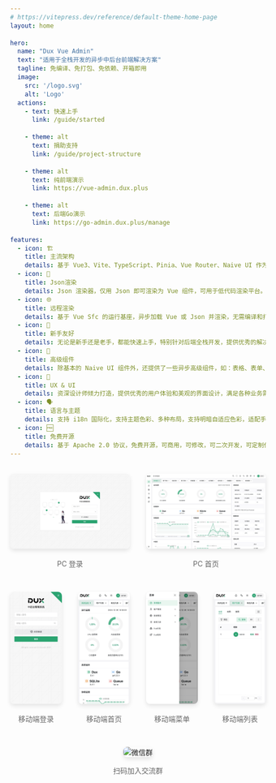 ```yaml
---
# https://vitepress.dev/reference/default-theme-home-page
layout: home

hero:
  name: "Dux Vue Admin"
  text: "适用于全栈开发的异步中后台前端解决方案"
  tagline: 免编译、免打包、免依赖、开箱即用
  image:
    src: '/logo.svg'
    alt: 'Logo'
  actions:
    - text: 快速上手
      link: /guide/started

    - theme: alt
      text: 捐助支持
      link: /guide/project-structure

    - theme: alt
      text: 纯前端演示
      link: https://vue-admin.dux.plus

    - theme: alt
      text: 后端Go演示
      link: https://go-admin.dux.plus/manage

features:
  - icon: 🏗️
    title: 主流架构
    details: 基于 Vue3、Vite、TypeScript、Pinia、Vue Router、Naive UI 作为基础架构。
  - icon: 📄
    title: Json渲染
    details: Json 渲染器，仅用 Json 即可渲染为 Vue 组件，可用于低代码渲染平台。
  - icon: 🌐
    title: 远程渲染
    details: 基于 Vue Sfc 的运行基座，异步加载 Vue 或 Json 并渲染，无需编译和打包。
  - icon: 👶
    title: 新手友好
    details: 无论是新手还是老手，都能快速上手，特别针对后端全栈开发，提供优秀的解决方案。
  - icon: 💼
    title: 高级组件
    details: 除基本的 Naive UI 组件外，还提供了一些异步高级组件，如：表格、表单、选择、级联、动态输入等。
  - icon: 🎨
    title: UX & UI
    details: 资深设计师倾力打造，提供优秀的用户体验和美观的界面设计，满足各种业务需求。
  - icon: 🗣️
    title: 语言与主题
    details: 支持 i18n 国际化，支持主题色彩、多种布局，支持明暗自适应色彩，适配手机、平板电脑自适应。
  - icon: 🆓
    title: 免费开源
    details: 基于 Apache 2.0 协议，免费开源，可商用，可修改，可二次开发，可定制化。
---
```




<div class="vp-doc custom-block">
  <div class="image-container">
    <div class="screenshots">
      <div class="image-item">
        <img src="/images/pc-login.jpeg" alt="产品截图1">
        <p>PC 登录</p>
      </div>
      <div class="image-item">
        <img src="/images/pc-home.jpeg" alt="产品截图2">
        <p>PC 首页</p>
      </div>
    </div>
    <div class="screenshots-mobile">
      <div class="image-item">
        <img src="/images/mobile-login.jpeg" alt="产品截图2">
        <p>移动端登录</p>
      </div>
      <div class="image-item">
        <img src="/images/mobile-home.jpeg" alt="产品截图2">
        <p>移动端首页</p>
      </div>
      <div class="image-item">
        <img src="/images/mobile-menu.jpeg" alt="产品截图2">
        <p>移动端菜单</p>
      </div>
      <div class="image-item">
        <img src="/images/mobile-list.jpeg" alt="产品截图2">
        <p>移动端列表</p>
      </div>
    </div>
    <div class="qrcode">
      <div class="image-item">
        <img src="/images/qrcode.png" alt="微信群">
        <p>扫码加入交流群</p>
      </div>
    </div>
  </div>
</div>

<style>
.image-container {
  display: flex;
  flex-direction: column;
  gap: 2rem;
  margin: 2rem auto;
  max-width: 1200px;
  align-items: center;
}

.screenshots {
  display: grid;
  grid-template-columns: repeat(2, 1fr);
  gap: 2rem;
  justify-content: center;
}

.screenshots-mobile {
  display: grid;
  grid-template-columns: repeat(4, 1fr);
  gap: 2rem;
}

.qrcode {
  display: flex;
  justify-content: center;
}

.image-item {
  text-align: center;
}

.image-item img {
  width: 100%;
  max-width: 500px;
  border-radius: 8px;
  box-shadow: 0 4px 8px rgba(0, 0, 0, 0.1);
}

.qrcode .image-item img {
  max-width: 200px;
}

.image-item p {
  margin-top: 1rem;
  color: #666;
}

@media (max-width: 768px) {
  .screenshots {
    grid-template-columns: 1fr;
  }

  .screenshots-mobile {
    grid-template-columns: 1fr;
  }

  .image-item img {
    max-width: 100%;
  }
  
  .qrcode .image-item img {
    max-width: 160px;
  }
}
</style>